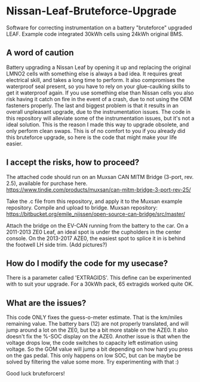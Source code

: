 # Nissan-Leaf-Bruteforce-Upgrade
Software for correcting instrumentation on a battery "bruteforce" upgraded LEAF. Example code integrated 30kWh cells using 24kWh original BMS.

## A word of caution
Battery upgrading a Nissan Leaf by opening it up and replacing the original LMNO2 cells with something else is always a bad idea. It requires great electrical skill, and takes a long time to perform. It also compromises the waterproof seal present, so you have to rely on your glue-caulking skills to get it waterproof again. If you use something else than Nissan cells you also risk having it catch on fire in the event of a crash, due to not using the OEM fasteners properly. The last and biggest problem is that it results in an overall unpleasant upgrade, due to the instrumentation issues. The code in this repository will alleviate some of the instrumentation issues, but it's not a ideal solution. This is the reason I made this way to upgrade obsolete, and only perform clean swaps. This is of no comfort to you if you already did this bruteforce upgrade, so here is the code that might make your life easier.

## I accept the risks, how to proceed?
The attached code should run on an Muxsan CAN MITM Bridge (3-port, rev. 2.5), available for purchase here. https://www.tindie.com/products/muxsan/can-mitm-bridge-3-port-rev-25/

Take the .c file from this repository, and apply it to the Muxsan example repository. Compile and upload to bridge.
Muxsan repository: https://bitbucket.org/emile_nijssen/open-source-can-bridge/src/master/

Attach the bridge on the EV-CAN running from the battery to the car. On a 2011-2013 ZE0 Leaf, an ideal spot is under the cupholders in the center console. On the 2013-2017 AZE0, the easiest spot to splice it in is behind the footwell LH side trim. (Add pictures?)

## How do I modify the code for my usecase?
There is a parameter called 'EXTRAGIDS'. This define can be experimented with to suit your upgrade. For a 30kWh pack, 65 extragids worked quite OK.

## What are the issues?
This code ONLY fixes the guess-o-meter estimate. That is the km/miles remaining value. The battery bars (12) are not properly translated, and will jump around a lot on the ZE0, but be a bit more stable on the AZE0. It also doesn't fix the %-SOC display on the AZE0.
Another issue is that when the voltage drops low, the code switches to capacity left estimation using voltage. So the GOM value will jump a bit depending on how hard you press on the gas pedal. This only happens on low SOC, but can be maybe be solved by filtering the value some more. Try experimenting with that :)

Good luck bruteforcers! 
